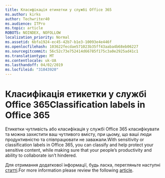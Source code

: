 ```yaml
---
title: Класифікація етикетки у службі Office 365
ms.author: kirks
author: Techwriter40
ms.audience: ITPro
ms.topic: article
ROBOTS: NOINDEX, NOFOLLOW
localization_priority: Normal
ms.assetid: 6bfa1924-ec45-42b7-b1e3-10093e4e446f
ms.openlocfilehash: 103622fecdae571023b35ff43aaba4b68eb06227
ms.sourcegitcommit: 56c52c73e752414d66785f175c3a0e2925ad41c1
ms.translationtype: MT
ms.contentlocale: uk-UA
ms.lasthandoff: 04/02/2019
ms.locfileid: "31043920"
---
```

# <a name="classification-labels-in-office-365"></a><span data-ttu-id="5985f-102">Класифікація етикетки у службі Office 365</span><span class="sxs-lookup"><span data-stu-id="5985f-102">Classification labels in Office 365</span></span>

<span data-ttu-id="5985f-103">Етикетки чутливість або класифікація у службі Office 365 класифікувати та можна захистити ваш чутливого вмісту, при цьому, що ваші люди продуктивністю та співпрацювати не заважали.</span><span class="sxs-lookup"><span data-stu-id="5985f-103">With sensitivity or classification labels in Office 365, you can classify and help protect your sensitive content, while making sure that your people’s productivity and ability to collaborate isn’t hindered.</span></span>

<span data-ttu-id="5985f-104">Для отримання додаткової інформації, будь ласка, перегляньте наступні [статті](https://docs.microsoft.com/en-us/office365/securitycompliance/sensitivity-labels).</span><span class="sxs-lookup"><span data-stu-id="5985f-104">For more information please review the following [article](https://docs.microsoft.com/en-us/office365/securitycompliance/sensitivity-labels).</span></span>
